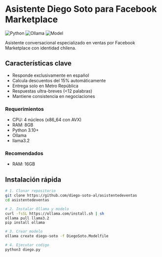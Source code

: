 # Asistente Diego Soto para Facebook Marketplace

![Python](https://img.shields.io/badge/Python-3.10+-blue.svg)
![Ollama](https://img.shields.io/badge/Ollama-v0.1.37+-orange.svg)
![Model](https://img.shields.io/badge/Model-llama3.2-green.svg)

Asistente conversacional especializado en ventas por Facebook Marketplace con identidad chilena.

## Características clave
- Responde exclusivamente en español
- Calcula descuentos del 15% automáticamente
- Entrega solo en Metro República
- Respuestas ultra-breves (<12 palabras)
- Mantiene consistencia en negociaciones


### Requerimientos
- CPU: 4 núcleos (x86_64 con AVX)
- RAM: 8GB
- Python 3.10+
- Ollama
- llama3.2

### Recomendados
- RAM: 16GB

## Instalación rápida

```bash
# 1. Clonar repositorio
git clone https://github.com/diego-soto-al/asistentedeventas
cd asistentedeventas

# 2. Instalar Ollama y modelo
curl -fsSL https://ollama.com/install.sh | sh
ollama pull llama3.2
pip install ollama

# 3. Crear modelo
ollama create diego-soto -f DiegoSoto.Modelfile

# 4. Ejecutar codigo
python3 diego.py



